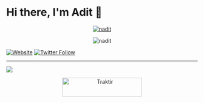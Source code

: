 # Hi there, I'm Adit 👋

<p align="center">
  <a href="https://discord.com/users/452949404278587412" target="_blank" rel="noreferrer">
    <img src="https://lanyard.cnrad.dev/api/452949404278587412" alt="nadit" />
  </a>
</p>

<p align="center">
  <img src="https://streak-stats.demolab.com?user=Lucifwr233&theme=nord&hide_border=true" alt="nadit" />
</p>

[//]: # (Include other content as per your needs)

[![Website](https://img.shields.io/website?label=nth.adtya&style=for-the-badge&url=https%3A%2F%2Fcodestackr.com)](https://lucifwr233.github.io/nthadtya/)
[![Twitter Follow](https://img.shields.io/twitter/follow/Aditiya233?color=1DA1F2&logo=twitter&style=for-the-badge)](https://twitter.com/intent/follow?original_referer=https%3A%2F%2Fgithub.com%2FAditiya233&screen_name=Aditiya233)

---

[website]: https://nadit.my.id/
[twitter]: https://twitter.com/Aditiya233
[instagram]: https://www.instagram.com/adty_aaaaa/
![](https://komarev.com/ghpvc/?username=Lucifwr233)
<p align="center">
  <a href="https://trakteer.id/n_aditiya" target="_blank">
    <img align="center" src="https://cdn.buymeacoffee.com/buttons/v2/default-yellow.png" height="50" width="210" alt="Traktir" />
  </a>
</p>
